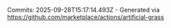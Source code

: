 Commits: 2025-09-28T15:17:14.493Z - Generated via https://github.com/marketplace/actions/artificial-grass
<br>
